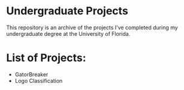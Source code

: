 # Undergraduate Projects
This repository is an archive of the projects I've completed during my undergraduate degree at the University of Florida.

# List of Projects:
- GatorBreaker
- Logo Classification
